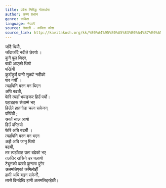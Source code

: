 ```yaml
---
title: प्रवेश निषिद्ध गोलार्धमा
author: कृष्ण प्रधान
genre: कविता
language: नेपाली
source: नेपाली - कविता कोश
source_link: http://kavitakosh.org/kk/%E0%A4%95%E0%A5%83%E0%A4%B7%E0%A5%8D%E0%A4%A3_%E0%A4%AA%E0%A5%8D%E0%A4%B0%E0%A4%A7%E0%A4%BE%E0%A4%A8
---
```


जाँदै थियौँ,  
जाँदाजाँदै नदीले छेक्यो ।  
कुनै पुल थिएन,  
बाढी आएको थियो  
पर्खियौँ  
कुर्दाकुर्दै पानी सुक्यो नदीको  
पार गर्यौँ ।  
त्यहाँपनि बस्न मन थिएन  
अघि बढ्यौँ,  
फेरि त्यहाँ भयङ्कर हिउँ पर्यो।  
पहाडहरू सेताम्मे भए  
हिउँले हातगोडा चल्न सकेनन्  
पर्खियौँ ;  
अर्को साल आयो  
हिउँ पग्लियो  
फेरि अघि बढ्यौँ ।  
त्यहाँपनि बस्न मन भएन  
अझै अघि जानु थियो  
बढ्यौँ,  
तर त्यहाँबाट उता बढेको भए  
तलतिर खसिने डर पलायो  
टेबुलको पल्लो कुनामा पुगेर  
अलमलिएको कमिलोझैँ  
हामी अघि बढ्न सकेनौँ,  
त्यसै दिनदेखि हामी अलमलिइरहेछौँ।
